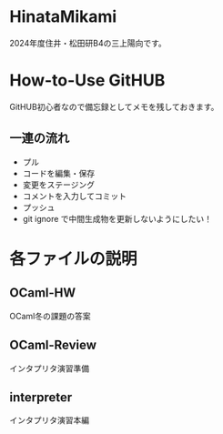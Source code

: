 # HinataMikami
2024年度住井・松田研B4の三上陽向です。

# How-to-Use GitHUB
GitHUB初心者なので備忘録としてメモを残しておきます。

## 一連の流れ
* プル
* コードを編集・保存
* 変更をステージング
* コメントを入力してコミット
* プッシュ
* git ignore で中間生成物を更新しないようにしたい！

# 各ファイルの説明
## OCaml-HW
OCaml冬の課題の答案

## OCaml-Review
インタプリタ演習準備

## interpreter
インタプリタ演習本編
